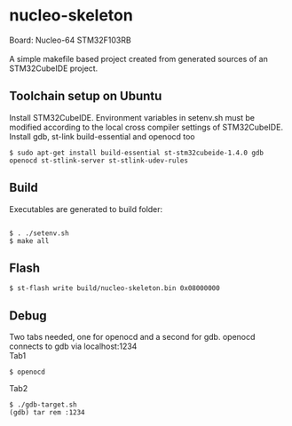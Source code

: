 # nucleo-skeleton

Board: Nucleo-64 STM32F103RB<br/><br/>
A simple makefile based project created from generated sources of an STM32CubeIDE project.<br/>

## Toolchain setup on Ubuntu

Install STM32CubeIDE. Environment variables in setenv.sh must be modified according to the local cross compiler settings of STM32CubeIDE. Install gdb, st-link build-essential and openocd too

<pre><code>$ sudo apt-get install build-essential st-stm32cubeide-1.4.0 gdb openocd st-stlink-server st-stlink-udev-rules
</code></pre>


## Build
Executables are generated to build folder:

<pre><code>
$ . ./setenv.sh
$ make all
</code></pre>

## Flash
<pre><code>$ st-flash write build/nucleo-skeleton.bin 0x08000000
</code></pre>

## Debug
Two tabs needed, one for openocd and a second for gdb. openocd connects to gdb via localhost:1234<br>
Tab1
<pre><code>$ openocd
</code></pre>
Tab2
<pre><code>$ ./gdb-target.sh
(gdb) tar rem :1234
</code></pre>

